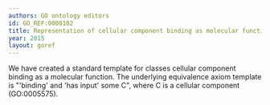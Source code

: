 ```yaml
--- 
authors: GO ontology editors
id: GO_REF:0000102
title: Representation of cellular component binding as molecular functions in the Gene Ontology
year: 2015
layout: goref
---
```


We have created a standard template for classes cellular component binding as a molecular function. The underlying equivalence axiom template is "'binding' and 'has input' some C", where C is a cellular component (GO:0005575).
